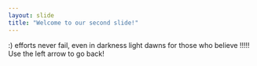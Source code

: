 ```yaml
---
layout: slide
title: "Welcome to our second slide!"
---
```

:) efforts never fail, even in darkness light dawns for those who believe !!!!!
Use the left arrow to go back!
